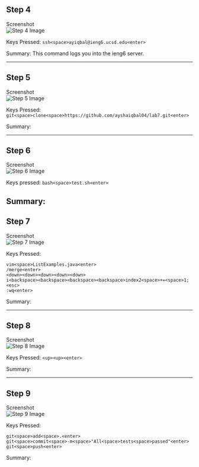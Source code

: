## Step 4

Screenshot  
![Step 4 Image](https://parthshinde04.github.io/cse15l-lab-reports/lab-report-4/images/Image-1.png)

Keys Pressed: `ssh<space>ayiqbal@ieng6.ucsd.edu<enter>`

Summary: This command logs you into the ieng6 server.

---

## Step 5

Screenshot  
![Step 5 Image](https://parthshinde04.github.io/cse15l-lab-reports/lab-report-4/images/Image-2.png)

Keys Pressed: `git<space>clone<space>https://github.com/ayshaiqbal04/lab7.git<enter>`

Summary: 

---

## Step 6

Screenshot  
![Step 6 Image](https://parthshinde04.github.io/cse15l-lab-reports/lab-report-4/images/Image-3.png)

Keys pressed: `bash<space>test.sh<enter>`

Summary: 
---

## Step 7

Screenshot  
![Step 7 Image](https://parthshinde04.github.io/cse15l-lab-reports/lab-report-4/images/Image-4.png)

Keys Pressed:
```
vim<space>ListExamples.java<enter>
/merge<enter>
<down><down><down><down><down>
i<backspace><backspace><backspace><backspace>index2<space>+=<space>1;<esc>
:wq<enter>
```

Summary: 

---

## Step 8

Screenshot\
![Step 8 Image](https://parthshinde04.github.io/cse15l-lab-reports/lab-report-4/images/Image-5.png)

Keys Pressed: `<up><up><enter>`

Summary: 

---

## Step 9

Screenshot  
![Step 9 Image](https://parthshinde04.github.io/cse15l-lab-reports/lab-report-4/images/Image-6.png)

Keys Pressed:
```
git<space>add<space>.<enter>
git<space>commit<space>-m<space>"All<space>tests<space>passed"<enter>
git<space>push<enter>
```

Summary: 